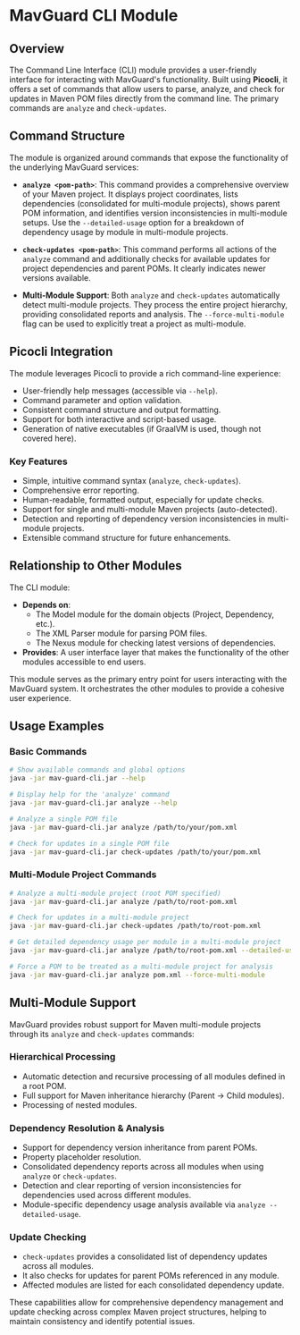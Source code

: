 # MavGuard CLI Module

## Overview
The Command Line Interface (CLI) module provides a user-friendly interface for interacting with MavGuard's functionality. Built using **Picocli**, it offers a set of commands that allow users to parse, analyze, and check for updates in Maven POM files directly from the command line. The primary commands are `analyze` and `check-updates`.

## Command Structure
The module is organized around commands that expose the functionality of the underlying MavGuard services:

-   **`analyze <pom-path>`**: This command provides a comprehensive overview of your Maven project. It displays project coordinates, lists dependencies (consolidated for multi-module projects), shows parent POM information, and identifies version inconsistencies in multi-module setups. Use the `--detailed-usage` option for a breakdown of dependency usage by module in multi-module projects.

-   **`check-updates <pom-path>`**: This command performs all actions of the `analyze` command and additionally checks for available updates for project dependencies and parent POMs. It clearly indicates newer versions available.

-   **Multi-Module Support**: Both `analyze` and `check-updates` automatically detect multi-module projects. They process the entire project hierarchy, providing consolidated reports and analysis. The `--force-multi-module` flag can be used to explicitly treat a project as multi-module.

## Picocli Integration
The module leverages Picocli to provide a rich command-line experience:

-   User-friendly help messages (accessible via `--help`).
-   Command parameter and option validation.
-   Consistent command structure and output formatting.
-   Support for both interactive and script-based usage.
-   Generation of native executables (if GraalVM is used, though not covered here).

### Key Features
-   Simple, intuitive command syntax (`analyze`, `check-updates`).
-   Comprehensive error reporting.
-   Human-readable, formatted output, especially for update checks.
-   Support for single and multi-module Maven projects (auto-detected).
-   Detection and reporting of dependency version inconsistencies in multi-module projects.
-   Extensible command structure for future enhancements.

## Relationship to Other Modules

The CLI module:

-   **Depends on**:
    -   The Model module for the domain objects (Project, Dependency, etc.).
    -   The XML Parser module for parsing POM files.
    -   The Nexus module for checking latest versions of dependencies.
-   **Provides**: A user interface layer that makes the functionality of the other modules accessible to end users.

This module serves as the primary entry point for users interacting with the MavGuard system. It orchestrates the other modules to provide a cohesive user experience.

## Usage Examples

### Basic Commands

```bash
# Show available commands and global options
java -jar mav-guard-cli.jar --help

# Display help for the 'analyze' command
java -jar mav-guard-cli.jar analyze --help

# Analyze a single POM file
java -jar mav-guard-cli.jar analyze /path/to/your/pom.xml

# Check for updates in a single POM file
java -jar mav-guard-cli.jar check-updates /path/to/your/pom.xml
```

### Multi-Module Project Commands

```bash
# Analyze a multi-module project (root POM specified)
java -jar mav-guard-cli.jar analyze /path/to/root-pom.xml

# Check for updates in a multi-module project
java -jar mav-guard-cli.jar check-updates /path/to/root-pom.xml

# Get detailed dependency usage per module in a multi-module project
java -jar mav-guard-cli.jar analyze /path/to/root-pom.xml --detailed-usage

# Force a POM to be treated as a multi-module project for analysis
java -jar mav-guard-cli.jar analyze pom.xml --force-multi-module
```

## Multi-Module Support

MavGuard provides robust support for Maven multi-module projects through its `analyze` and `check-updates` commands:

### Hierarchical Processing
-   Automatic detection and recursive processing of all modules defined in a root POM.
-   Full support for Maven inheritance hierarchy (Parent -> Child modules).
-   Processing of nested modules.

### Dependency Resolution & Analysis
-   Support for dependency version inheritance from parent POMs.
-   Property placeholder resolution.
-   Consolidated dependency reports across all modules when using `analyze` or `check-updates`.
-   Detection and clear reporting of version inconsistencies for dependencies used across different modules.
-   Module-specific dependency usage analysis available via `analyze --detailed-usage`.

### Update Checking
-   `check-updates` provides a consolidated list of dependency updates across all modules.
-   It also checks for updates for parent POMs referenced in any module.
-   Affected modules are listed for each consolidated dependency update.

These capabilities allow for comprehensive dependency management and update checking across complex Maven project structures, helping to maintain consistency and identify potential issues.
